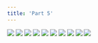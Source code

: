 ```yaml
---
title: 'Part 5'
---
```


![](pelen32.jpg)
![](pelen33.jpg)
![](pelen34.jpg)
![](pelen35.jpg)
![](pelen36.jpg)
![](pelen37.jpg)
![](pelen38.jpg)
![](pelen39.jpg)
![](pelen40.jpg)
![](pelen41.jpg)